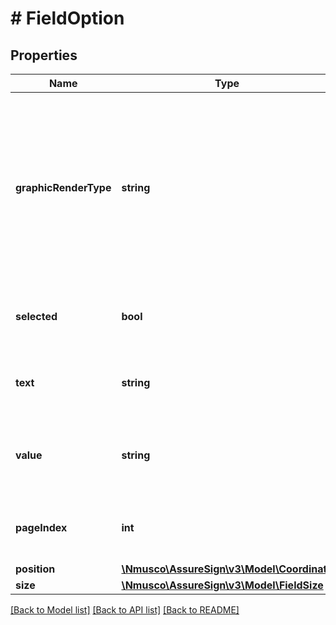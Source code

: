 # # FieldOption

## Properties

Name | Type | Description | Notes
------------ | ------------- | ------------- | -------------
**graphicRenderType** | **string** | Specifies how the option will be rendered to the document if selected.  Possible values include: Empty &#x3D; 0, Check &#x3D; 1, X &#x3D; 2, No_Box_Empty &#x3D; 3, No_Box_Check &#x3D; 4, No_Box_X &#x3D; 5, Text &#x3D; 6 | [optional] 
**selected** | **bool** | Specifies whether or not the option will be selected by default. | [optional] 
**text** | **string** | Specifies the text for the option that will be presented to the signer. | [optional] 
**value** | **string** | Specifies the value of the option (may be different than the displayed text). | [optional] 
**pageIndex** | **int** | Specifies the 0-based index of the containing page. | [optional] 
**position** | [**\Nmusco\AssureSign\v3\Model\Coordinate**](.md) |  | [optional] 
**size** | [**\Nmusco\AssureSign\v3\Model\FieldSize**](.md) |  | [optional] 

[[Back to Model list]](../../README.md#documentation-for-models) [[Back to API list]](../../README.md#documentation-for-api-endpoints) [[Back to README]](../../README.md)


